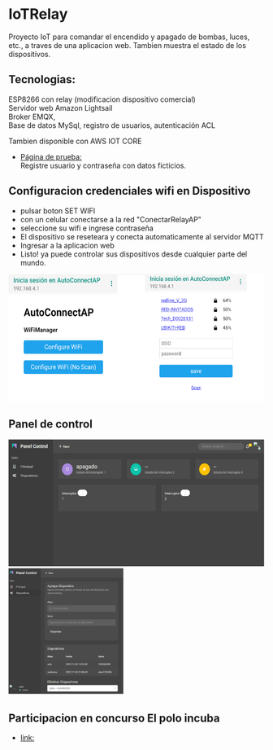 ﻿# IoTRelay
Proyecto IoT para comandar el encendido y apagado de bombas, luces, etc., a traves de una aplicacion web. Tambien muestra  el estado de los dispositivos.
## Tecnologias: 
ESP8266 con relay (modificacion dispositivo comercial) <br>
Servidor web Amazon Lightsail <br>
Broker  EMQX, <br>
Base de datos MySql, registro de usuarios, autenticación ACL


Tambien disponible con AWS IOT CORE 

- [Página de prueba: ](https://controlpampa.ml)  <br> 
    Registre usuario y contraseña con datos ficticios.


## Configuracion credenciales wifi en Dispositivo
* pulsar boton SET WIFI
* con un celular conectarse a la red "ConectarRelayAP"
* seleccione su wifi e ingrese contraseña
* El dispositivo se reseteara y conecta automaticamente al servidor MQTT
* Ingresar a la aplicacion web
* Listo! ya puede controlar sus dispositivos desde cualquier parte del mundo.

<img src="/assets/Menu-wifimanager.png"  height="250">

## Panel de control 

<img src="/assets/panel.png"  height="250">

<img src="/assets/devices.png"  height="250">






## Participacion en concurso   El polo incuba 
- [link: ](https://apn.lapampa.gob.ar/nota/detalle/id/19409/Comienza-la-incubacin-de-proyectos-para-generar-nuevas-empresas-de-base-tecnolgica#https%3A%2F%2Fapn.lapampa.gob.ar%2Fimages%2Fmultimedia%2F188722_whatsapp-image-2022-11-07-at-21.24.21.jpeg) <br>

